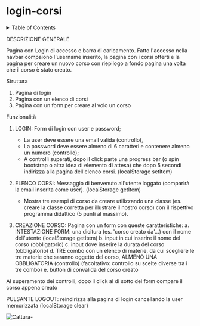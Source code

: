 # login-corsi

<details>
  <summary>Table of Contents</summary>
  <ol>
    <li>
      <a href="#about-the-project">About The Project</a>
      <ul>
        <li><a href="#built-with">Built With</a></li>
      </ul>
    </li>
    <li>
      <a href="#getting-started">Getting Started</a>
      <ul>
        <li><a href="#prerequisites">Prerequisites</a></li>
        <li><a href="#installation">Installation</a></li>
      </ul>
    </li>
    <li><a href="#usage">Usage</a></li>
    <li><a href="#roadmap">Roadmap</a></li>
    <li><a href="#contributing">Contributing</a></li>
    <li><a href="#license">License</a></li>
    <li><a href="#contact">Contact</a></li>
    <li><a href="#acknowledgments">Acknowledgments</a></li>
  </ol>
</details>



DESCRIZIONE GENERALE 

Pagina con Login di accesso e barra di caricamento. 
Fatto l'accesso nella navbar compaiono l'username inserito, la pagina con i corsi offerti e la pagina per creare un nuovo corso con riepilogo a fondo pagina una volta che il corso è stato creato.

Struttura 
1) Pagina di login
2) Pagina con un elenco di corsi
3) Pagina con un form per creare al volo un corso

Funzionalità 
1) LOGIN: Form di login con user e password;  
     - La user deve essere una email valida (controllo), 
     - La password deve essere almeno di 6 caratteri e contenere almeno un numero (controllo); 
     - A controlli superati, dopo il click parte una progress bar (o spin bootstrap o altra idea di elemento di attesa) che dopo 5 secondi indirizza alla pagina dell'elenco corsi. (localStorage setItem)

2) ELENCO CORSI: Messaggio di benvenuto all'utente loggato (comparirà la email inserita come user). (localStorage getItem)
    - Mostra tre esempi di corso da creare utilizzando una classe (es. creare la classe corretta per illustrare il nostro corso) con il rispettivo programma didattico (5 punti al massimo).

3) CREAZIONE CORSO: Pagina con un form con queste caratteristiche:
    a. INTESTAZIONE FORM: una dicitura (es. 'corso creato da'...) con il nome dell'utente (localStorage getItem)
    b. input in cui inserire il nome del corso (obbligatorio)
    c. input dove inserire la durata del corso (obbligatorio)
    d. TRE combo con un elenco di materie, da cui scegliere le tre materie che saranno oggetto del corso, ALMENO UNA OBBLIGATORIA (controllo) (facoltativo: controllo su scelte diverse tra i tre combo)
    e. button di convalida del corso creato
    
Al superamento dei controlli, dopo il click al di sotto del form compare il corso appena creato

PULSANTE LOGOUT: reindirizza alla pagina di login cancellando la user memorizzata (localStorage clear)


![Cattura-](https://user-images.githubusercontent.com/98649610/162699689-abb734aa-61fc-45ab-b805-d6ad1ea662ab.JPG)

